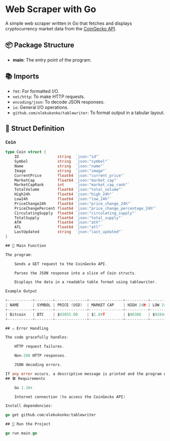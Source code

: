# Web Scraper with Go

A simple web scraper written in Go that fetches and displays cryptocurrency market data from the [CoinGecko API](https://www.coingecko.com/).

## 📦 Package Structure

- **main**: The entry point of the program.

## 📚 Imports

- `fmt`: For formatted I/O.
- `net/http`: To make HTTP requests.
- `encoding/json`: To decode JSON responses.
- `io`: General I/O operations.
- `github.com/olekukonko/tablewriter`: To format output in a tabular layout.
<!-- If you’re using cheerio in the future -->
<!-- - `gopkg.in/cheerio.v1`: Intended for HTML parsing (not currently used). -->

## 📐 Struct Definition

### `Coin`

```go
type Coin struct {
    ID                 string  `json:"id"`
    Symbol             string  `json:"symbol"`
    Name               string  `json:"name"`
    Image              string  `json:"image"`
    CurrentPrice       float64 `json:"current_price"`
    MarketCap          float64 `json:"market_cap"`
    MarketCapRank      int     `json:"market_cap_rank"`
    TotalVolume        float64 `json:"total_volume"`
    High24h            float64 `json:"high_24h"`
    Low24h             float64 `json:"low_24h"`
    PriceChange24h     float64 `json:"price_change_24h"`
    PriceChangePercent float64 `json:"price_change_percentage_24h"`
    CirculatingSupply  float64 `json:"circulating_supply"`
    TotalSupply        float64 `json:"total_supply"`
    ATH                float64 `json:"ath"`
    ATL                float64 `json:"atl"`
    LastUpdated        string  `json:"last_updated"`
}

## 🚀 Main Function

The program:

    Sends a GET request to the CoinGecko API.

    Parses the JSON response into a slice of Coin structs.

    Displays the data in a readable table format using tablewriter.

Example Output

+-----------+--------+--------------+---------------+----------+---------+----------+------------+---------------+-------------+-------------+-------------------------+
| NAME      | SYMBOL | PRICE (USD)  | MARKET CAP    | HIGH 24H | LOW 24H | CHANGE $ | CHANGE %   | CIRCULATING   | TOTAL SUP.  | ATH         | LAST UPDATED            |
+-----------+--------+--------------+---------------+----------+---------+----------+------------+---------------+-------------+-------------+-------------------------+
| Bitcoin   | BTC    | $93055.00    | $1.84T        | $96386   | $92844  | -$3053   | -3.18%     | 19800175.00   | 21000000.00 | $108135.00  | 2024-12-23T18:45:19Z    |
+-----------+--------+--------------+---------------+----------+---------+----------+------------+---------------+-------------+-------------+-------------------------+

## ⚠️ Error Handling

The code gracefully handles:

    HTTP request failures.

    Non-200 HTTP responses.

    JSON decoding errors.

If any error occurs, a descriptive message is printed and the program exits.
## 🛠 Requirements

    Go 1.18+

    Internet connection (to access the CoinGecko API)

Install dependencies:

go get github.com/olekukonko/tablewriter

## 🧪 Run the Project

go run main.go

